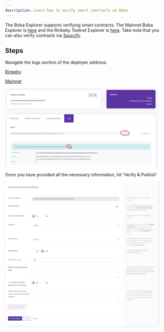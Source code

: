 ```yaml
---
description: Learn how to verify smart contracts on Boba
---
```


The Boba Explorer supports verifying smart contracts. The Mainnet Boba Explorer is [here](https://blockexplorer.boba.network) and the Rinkeby Testnet Explorer is [here](https://blockexplorer.rinkeby.boba.network). Take note that you can also verify contracts via [Sourcify](https://sourcify.dev).

## Steps

Navigate the logs section of the deployer address:

[Rinkeby](https://blockexplorer.rinkeby.boba.network/address/0x4200000000000000000000000000000000000007/logs)

[Mainnet](https://blockexplorer.boba.network/address/0x4200000000000000000000000000000000000007/logs)

![](../.gitbook/assets/085337.png)

Once you have provided all the necessary information, hit 'Verify & Publish'

![](../.gitbook/assets/085339.png)

